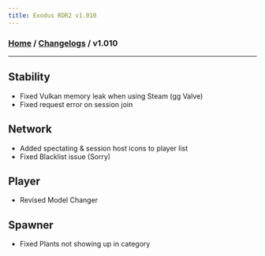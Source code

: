 ```yaml
---
title: Exodus RDR2 v1.010
---
```

### [Home](../../index.md) / [Changelogs](../Changelogs.md) / v1.010
---
## Stability
- Fixed Vulkan memory leak when using Steam (gg Valve)
- Fixed request error on session join

## Network
- Added spectating & session host icons to player list
- Fixed Blacklist issue (Sorry)

## Player
- Revised Model Changer

## Spawner
- Fixed Plants not showing up in category

